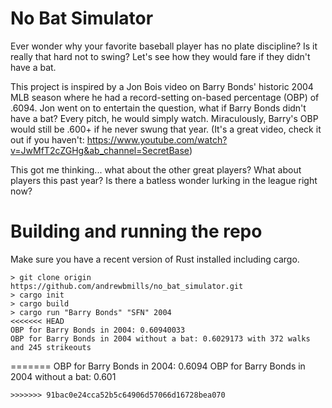 # No Bat Simulator

Ever wonder why your favorite baseball player has no plate discipline? Is it really that hard not to swing? Let's see how they would fare if they didn't have a bat.

This project is inspired by a Jon Bois video on Barry Bonds' historic 2004 MLB season where he had a record-setting on-based percentage (OBP) of .6094.  Jon went on to entertain the question, what if Barry Bonds didn't have a bat?  Every pitch, he would simply watch.  Miraculously, Barry's OBP would still be .600+ if he never swung that year.  (It's a great video, check it out if you haven't: https://www.youtube.com/watch?v=JwMfT2cZGHg&ab_channel=SecretBase)

This got me thinking... what about the other great players?  What about players this past year?  Is there a batless wonder lurking in the league right now?

# Building and running the repo
Make sure you have a recent version of Rust installed including cargo.
```
> git clone origin https://github.com/andrewbmills/no_bat_simulator.git
> cargo init
> cargo build
> cargo run "Barry Bonds" "SFN" 2004
<<<<<<< HEAD
OBP for Barry Bonds in 2004: 0.60940033
OBP for Barry Bonds in 2004 without a bat: 0.6029173 with 372 walks and 245 strikeouts
```
=======
OBP for Barry Bonds in 2004: 0.6094
OBP for Barry Bonds in 2004 without a bat: 0.601
```
>>>>>>> 91bac0e24cca52b5c64906d57066d16728bea070
